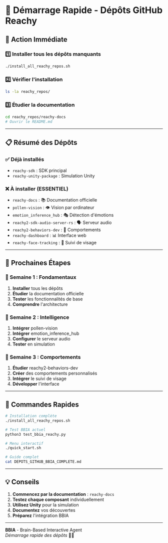 # 🚀 Démarrage Rapide - Dépôts GitHub Reachy

## 🎯 Action Immédiate

### 1️⃣ Installer tous les dépôts manquants
```bash
./install_all_reachy_repos.sh
```

### 2️⃣ Vérifier l'installation
```bash
ls -la reachy_repos/
```

### 3️⃣ Étudier la documentation
```bash
cd reachy_repos/reachy-docs
# Ouvrir le README.md
```

---

## 📋 Résumé des Dépôts

### ✅ Déjà installés
- `reachy-sdk` : SDK principal
- `reachy-unity-package` : Simulation Unity

### ❌ À installer (ESSENTIEL)
- `reachy-docs` : 📚 Documentation officielle
- `pollen-vision` : 👁️ Vision par ordinateur
- `emotion_inference_hub` : 🎭 Détection d'émotions
- `reachy2-sdk-audio-server-rs` : 🗣️ Serveur audio
- `reachy2-behaviors-dev` : 🎪 Comportements
- `reachy-dashboard` : 📊 Interface web
- `reachy-face-tracking` : 🎯 Suivi de visage

---

## 🎯 Prochaines Étapes

### 📅 Semaine 1 : Fondamentaux
1. **Installer** tous les dépôts
2. **Étudier** la documentation officielle
3. **Tester** les fonctionnalités de base
4. **Comprendre** l'architecture

### 📅 Semaine 2 : Intelligence
1. **Intégrer** pollen-vision
2. **Intégrer** emotion_inference_hub
3. **Configurer** le serveur audio
4. **Tester** en simulation

### 📅 Semaine 3 : Comportements
1. **Étudier** reachy2-behaviors-dev
2. **Créer** des comportements personnalisés
3. **Intégrer** le suivi de visage
4. **Développer** l'interface

---

## 🚀 Commandes Rapides

```bash
# Installation complète
./install_all_reachy_repos.sh

# Test BBIA actuel
python3 test_bbia_reachy.py

# Menu interactif
./quick_start.sh

# Guide complet
cat DEPOTS_GITHUB_BBIA_COMPLETE.md
```

---

## 💡 Conseils

1. **Commencez par la documentation** : `reachy-docs`
2. **Testez chaque composant** individuellement
3. **Utilisez Unity** pour la simulation
4. **Documentez** vos découvertes
5. **Préparez** l'intégration BBIA

---

**BBIA** - Brain-Based Interactive Agent  
*Démarrage rapide des dépôts* 🚀✨ 